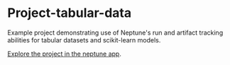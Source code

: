 # Project-tabular-data

Example project demonstrating use of Neptune's run and artifact tracking abilities for tabular datasets and scikit-learn models.

[Explore the project in the neptune app](https://app.neptune.ai/o/common/org/project-tabular-data/experiments?split=tbl&dash=charts&viewId=d9546c73-1d2d-4778-9474-80b9dc207677).
